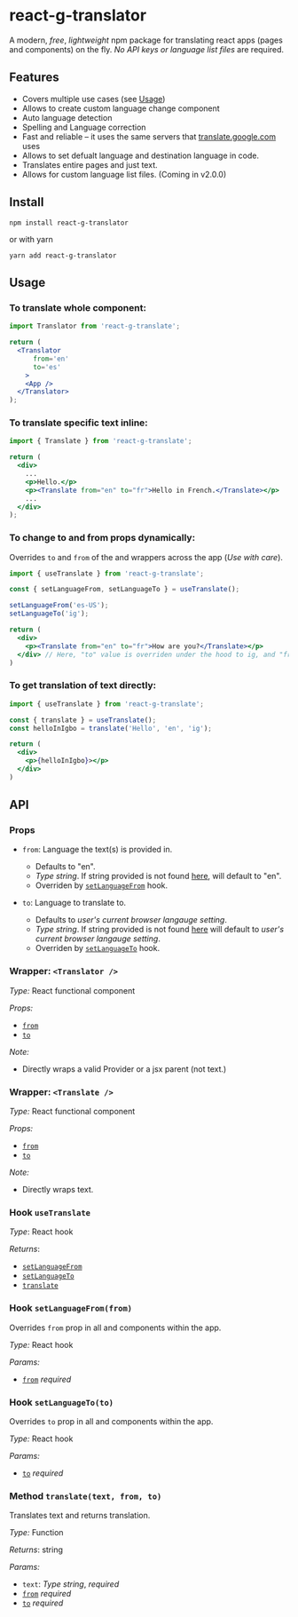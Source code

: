 # react-g-translator
A modern, *free*, *lightweight* npm package for translating react apps (pages and components) on the fly. *No API keys or language list files* are required.

## Features
- Covers multiple use cases (see [Usage](#usage))
 - Allows to create custom language change component
- Auto language detection
- Spelling and Language correction
- Fast and reliable – it uses the same servers that [translate.google.com](https://translate.google.com) uses
- Allows to set defualt language and destination language in code.
- Translates entire pages and just text.
- Allows for custom language list files. (Coming in v2.0.0)

## Install
```npm install react-g-translator```

or with yarn

```yarn add react-g-translator```

## Usage

### To translate whole component:
```jsx
import Translator from 'react-g-translate';

return (
  <Translator
      from='en'
      to='es'
    >
    <App />
  </Translator>
);
```

### To translate specific text inline:
```jsx
import { Translate } from 'react-g-translate';

return (
  <div>
    ...
    <p>Hello.</p>
    <p><Translate from="en" to="fr">Hello in French.</Translate></p>
    ...
  </div>
);
```

### To change to and from props dynamically:
Overrides `to` and `from` of the <Translator> and <Translate> wrappers across the app (*Use with care*).
```jsx
import { useTranslate } from 'react-g-translate';

const { setLanguageFrom, setLanguageTo } = useTranslate();

setLanguageFrom('es-US');
setLanguageTo('ig');

return (
  <div>
    <p><Translate from="en" to="fr">How are you?</Translate></p>
  </div> // Here, "to" value is overriden under the hood to ig, and "from" value is overriden to "en-US" within the wrappers across the app.
)
```

### To get translation of text directly:
```jsx
import { useTranslate } from 'react-g-translate';

const { translate } = useTranslate();
const helloInIgbo = translate('Hello', 'en', 'ig');

return (
  <div>
    <p>{helloInIgbo}></p>
  </div>
)
```

## API
### Props
 - `from`: Language the text(s) is provided in.
    - Defaults to "en".
    - *Type string*. If string provided is not found [here](https://cloud.google.com/translate/docs/languages), will default to "en".
    - Overriden by [`setLanguageFrom`](#hook-setlanguagefromfrom) hook.


  - `to`: Language to translate to.
    - Defaults to *user's current browser langauge setting*.
    - *Type string*. If string provided is not found [here](https://cloud.google.com/translate/docs/languages) will default to  *user's current browser langauge setting*.
    - Overriden by [`setLanguageTo`](#hook-setlanguagetoto) hook.


### Wrapper: `<Translator />` ###
  *Type:* React functional component

  *Props:*
  - [`from`](#props)
  - [`to`](#props)

  *Note:* 
  - Directly wraps a valid Provider or a jsx parent (not text.)


### Wrapper: `<Translate />` ###
  *Type:* React functional component

  *Props:*
  - [`from`](#props)
  - [`to`](#props)
  
  *Note:* 
  - Directly wraps text.


### Hook `useTranslate` ###
  *Type*: React hook

  *Returns*: 
  - [`setLanguageFrom`](#hook-setlanguagefromfrom)
  - [`setLanguageTo`](#hook-setlanguagetoto)
  - [`translate`](#hook-translatetext-from-to)


### Hook `setLanguageFrom(from)` ###
Overrides `from` prop in all <Translator> and <Translate> components within the app.

*Type:* React hook

*Params:*
- [`from`](#props) *required*


### Hook `setLanguageTo(to)` ###
Overrides `to` prop in all <Translator> and <Translate> components within the app.

*Type:* React hook

*Params:*
- [`to`](#props) *required*


### Method `translate(text, from, to)` ###
Translates text and returns translation.

*Type:* Function

*Returns*: string

*Params:*
- `text`: *Type string*, *required*
- [`from`](#props)  *required*
- [`to`](#props)  *required*